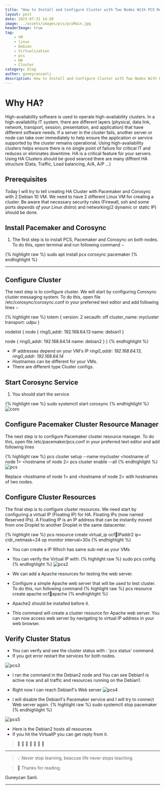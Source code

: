 ```yaml
---
title: "How to Install and Configure Cluster with Two Nodes With PCS Debian 10"
layout: post
date: 2023-07-31 14:20
image: ../assets/images/pcs/pcsMain.jpg
headerImage: true
tag:
    - VM
    - linux
    - Debian
    - Virtualization
    - pcs
    - HA
    - Cluster
category: blog
author: guneycansanli
description: How to Install and Configure Cluster with Two Nodes With PCS Debian 10
---
```


# Why HA?
High-availability software is used to operate high-availability clusters. In a high-availability IT system, there are different layers (physical, data link, network, transport, session, presentation, and application) that have different software needs. If a server in the cluster fails, another server or node can take over immediately to help ensure the application or service supported by the cluster remains operational. Using high-availability clusters helps ensure there is no single point of failure for critical IT and reduces or eliminates downtime. HA is a critical feature for your servers. Using HA Clusters should be good searced there are many diffrent HA structure (Data, Traffic, Load balancing, A/A, A/P ...)

## Prerequisites
Today I will try to tell creating HA Cluster with Pacemaker and Corosync with 2 Debian 10 VM. We need to have 2 different Linux VM for creating a cluster. Be aware that necessary security rules (Firewall, ssh and some ports *depends of your Linux distro*) and networking(2 dynamic or static IP) should be done.

##  Install Pacemaker and Corosync
1. The first step is to install PCS, Pacemaker and Corosync on both nodes. To do this, open terminal and run following command −

{% highlight raw %}
sudo apt install pcs corosync pacemaker
{% endhighlight %}

---

## Configure Cluster
The next step is to configure cluster. We will start by configuring Corosync cluster messaging system. To do this, open file /etc/corosync/corosync.conf in your preferred text editor and add following lines −


{% highlight raw %}
totem {
   version: 2
   secauth: off
   cluster_name: mycluster
   transport: udpu
}

nodelist {
   node {
      ring0_addr: 192.168.64.13
      name: debian1
   }

   node {
      ring0_addr: 192.168.64.14
      name: debian2
   }
}
{% endhighlight %}


- IP addresses depend on your VM's IP *ring0_addr: 192.168.64.13, ring0_addr: 192.168.64.14* 
- Hostnames can be different for your VMs.
- There are different type Cluster configs.

## Start Corosync Service 
1. You should start the service 

{% highlight raw %}
sudo systemctl start corosync
{% endhighlight %}
![coro][1]

## Configure Pacemaker Cluster Resource Manager
The next step is to configure Pacemaker cluster resource manager. To do this, open file /etc/pacemaker/pcs.conf in your preferred text editor and add following lines


{% highlight raw %}
pcs cluster setup --name mycluster <hostname of node 1> <hostname of node 2>
pcs cluster enable --all
{% endhighlight %}
![pcs][2]

Replace <hostname of node 1> and <hostname of node 2> with hostnames of two nodes.

## Configure Cluster Resources

The final step is to configure cluster resources. We need start by configuring a virtual IP (Floating IP) for HA. Floating IPs (now named Reserved IPs). A Floating IP is an IP address that can be instantly moved from one Droplet to another Droplet in the same datacenter.

{% highlight raw %}
pcs resource create virtual_ip ocf:heartbeat:IPaddr2 ip=<IP address of virtual IP> cidr_netmask=24 op monitor interval=30s
{% endhighlight %}

- You can create a IP Which has same sub-net as your VMs
- You can verify the Virtual IP with: 
{% highlight raw %}
sudo pcs config
{% endhighlight %}
![pcs2][3]

- We can add a Apache resources for testing the web server.
- Configure a simple Apache web server that will be used to test cluster. To do this, run following command
{% highlight raw %}
pcs resource create apache ocf:heartbeat:apache
{% endhighlight %}

- Apache2 should be installed before it.
- This command will create a cluster resource for Apache web server. You can now access web server by navigating to virtual IP address in your web browser.


## Verify Cluster Status

- You can verify and see the cluster status with : 'pcs status' command.
- If you got error restart the services for both nodes.

![pcs3][4]

- I ran the command in the Debian2 node and You can see Debian1 is active now and all traffic and resources running on the Debian1. 

- Right now I can reach Debian1's Web server 
![pcs4][5]

- I will disable the Debian1's Pacemaker service and I will try to connect Web server again.
{% highlight raw %}
sudo systemctl stop pacemaker
{% endhighlight %}


![pcs5][6]
- Here is the Debian2 hosts all resources
- If you hit the VirtualIP you can get reply from it.

>  :metal:  :metal:  :metal:  :metal:  :metal:  :metal:  :metal:

---

> :bulb: Never stop learning, beacuse life never stops teaching.

> :memo: Thanks for reading.


Guneycan Sanli.

---

[1]: ../assets/images/pcs/coro.jpg
[2]: ../assets/images/pcs/pcs.jpg
[3]: ../assets/images/pcs/pcs2.jpg
[4]: ../assets/images/pcs/pcs3.jpg
[5]: ../assets/images/pcs/pcs4.jpg
[6]: ../assets/images/pcs/pcs5.jpg
